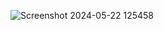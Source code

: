![Screenshot 2024-05-22 125458](https://github.com/priyanshutariyal02/Priyanshu-Tariyal-Portfolio/assets/138609182/ac071180-ce12-42ca-ab8d-9d908133fd3c)

